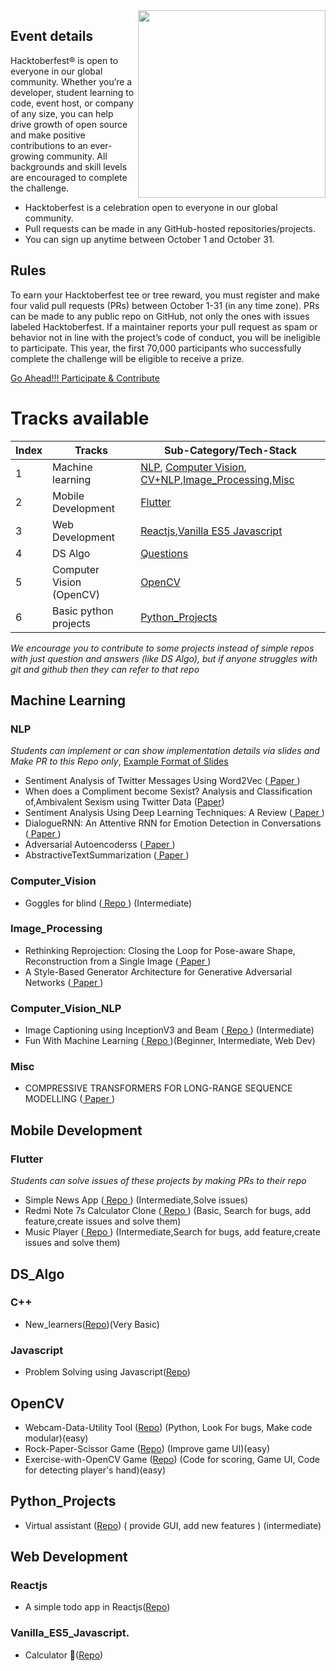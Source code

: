 <img src="https://www.jenkins.io/images/hacktoberfest/2020_badge_small.png" align=right height=300>

## Event details
Hacktoberfest® is open to everyone in our global community. Whether you’re a developer, student learning to code, event host, or company of any size, you can help drive growth of open source and make positive contributions to an ever-growing community. All backgrounds and skill levels are encouraged to complete the challenge.

- Hacktoberfest is a celebration open to everyone in our global community.
- Pull requests can be made in any GitHub-hosted repositories/projects.
- You can sign up anytime between October 1 and October 31.

## Rules
To earn your Hacktoberfest tee or tree reward, you must register and make four valid pull requests (PRs) between October 1-31 (in any time zone). PRs can be made to any public repo on GitHub, not only the ones with issues labeled Hacktoberfest. If a maintainer reports your pull request as spam or behavior not in line with the project’s code of conduct, you will be ineligible to participate. This year, the first 70,000 participants who successfully complete the challenge will be eligible to receive a prize.

<a href="https://hacktoberfest.digitalocean.com"> Go Ahead!!! Participate & Contribute </a>

# Tracks available

| Index | Tracks | Sub-Category/Tech-Stack |
| --- | --- | --- |
| 1 | Machine learning |[NLP](#nlp), [Computer Vision](#computer_vision), [CV+NLP](#computer_vision_NLP),[Image_Processing](#image_processing),[Misc](#misc)|
| 2 | Mobile Development |[Flutter](#flutter)|
| 3 | Web Development|[Reactjs](#reactjs),[Vanilla ES5 Javascript](#Vanilla_ES5_Javascript)|
| 4 | DS Algo | [Questions](#ds_algo)|
| 5 | Computer Vision (OpenCV) | [OpenCV](#OpenCV) |
| 6 | Basic python projects | [Python_Projects](#Python_Projects) |

*We encourage you to contribute to some projects instead of simple repos with just question and answers (like DS Algo), but if anyone struggles with git and github then they can refer to that repo*

## Machine Learning
### NLP 
*Students can implement or can show implementation details via slides and Make PR to this Repo only*, <a href="https://github.com/DSC-UIET/Hacktoberfest/blob/master/Attention%20is%20all%20you%20need.pdf"> Example Format of Slides </a> 

- Sentiment Analysis of Twitter Messages Using Word2Vec (<a href="http://csis.pace.edu/~ctappert/srd2017/2016fallproj/d4t07.pdf"> Paper </a>)
- When does a Compliment become Sexist? Analysis and Classification of,Ambivalent Sexism using Twitter Data (<a href="https://www.aclweb.org/anthology/W17-2902.pdf">Paper</a>)
- Sentiment Analysis Using Deep Learning Techniques: A Review (<a href="https://pdfs.semanticscholar.org/8892/24a64a5bc5f9e965f418a63b6768f7164993.pdf"> Paper </a>)
- DialogueRNN: An Attentive RNN for Emotion Detection in Conversations (<a href="https://github.com/DSC-UIET/Hacktoberfest/blob/master/Research%20Papers/DialogueRNN.pdf"> Paper </a>)
- Adversarial Autoencoderss (<a href="https://github.com/DSC-UIET/Hacktoberfest/blob/master/Research%20Papers/Adversarial%20Autoencoderss.pdf"> Paper </a>)
- AbstractiveTextSummarization (<a href="https://github.com/DSC-UIET/Hacktoberfest/blob/master/Research%20Papers/AbstractiveTextSummarization.pdf"> Paper </a>)

### Computer_Vision
- Goggles for blind (<a href="https://github.com/ankay212000/Goggles_for_blind"> Repo </a>) (Intermediate)

### Image_Processing
- Rethinking Reprojection: Closing the Loop for Pose-aware Shape, Reconstruction from a Single Image (<a href="https://github.com/DSC-UIET/Hacktoberfest/blob/master/Research%20Papers/Zhu_Rethinking_Reprojection_Closing_ICCV_2017_paper.pdf"> Paper </a>)
- A Style-Based Generator Architecture for Generative Adversarial Networks (<a href="https://github.com/DSC-UIET/Hacktoberfest/blob/master/Research%20Papers/StyleGANs.pdf"> Paper </a>)

### Computer_Vision_NLP
- Image Captioning using InceptionV3 and Beam (<a href="https://github.com/archit31uniyal/image-captioning-using-inception-v3-and-beam-search"> Repo </a>) (Intermediate)
- Fun With Machine Learning (<a href="https://github.com/jinsel/Fun-with-Machine-Learning"> Repo </a>)(Beginner, Intermediate, Web Dev)

### Misc
- COMPRESSIVE TRANSFORMERS FOR LONG-RANGE SEQUENCE MODELLING (<a href="https://github.com/DSC-UIET/Hacktoberfest/blob/master/Research%20Papers/DeepMind.pdf"> Paper </a>)

## Mobile Development
### Flutter 
*Students can solve issues of these projects by making PRs to their repo*

- Simple News App (<a href="https://github.com/ankay212000/News_app_2.0"> Repo </a>) (Intermediate,Solve issues)
- Redmi Note 7s Calculator Clone (<a href="https://github.com/ankay212000/Flutter_based_calculator"> Repo </a>) (Basic, Search for bugs, add feature,create issues and solve them)
- Music Player (<a href="https://github.com/iampawan/Flutter-Music-Player"> Repo </a>) (Intermediate,Search for bugs, add feature,create issues and solve them)

## DS_Algo
### C++
- New_learners(<a href="https://github.com/ankay212000/New_Learners_C-plus_plus_programming">Repo</a>)(Very Basic)
### Javascript
- Problem Solving using Javascript(<a href="https://github.com/knaxus/problem-solving-javascript">Repo</a>)

## OpenCV

- Webcam-Data-Utility Tool (<a href="https://github.com/janmejai2002/Webcam-Data-Utility">Repo</a>) (Python, Look For bugs, Make code modular)(easy)
- Rock-Paper-Scissor Game (<a href="https://github.com/janmejai2002/Rock-Paper-Scissor">Repo</a>) (Improve game UI)(easy)
- Exercise-with-OpenCV Game (<a href="https://github.com/janmejai2002/Exercise-with-OpenCV">Repo</a>) (Code for scoring, Game UI, Code for detecting player's hand)(easy)

## Python_Projects
 - Virtual assistant (<a href= "https://github.com/rajatmittalc/Virtual-assistant-in-python">Repo</a>) ( provide GUI, add new features ) (intermediate)
 
 ## Web Development
 ### Reactjs
 - A simple todo app in Reactjs(<a href="https://github.com/srebalaji/Todo-er">Repo</a>)
### Vanilla_ES5_Javascript.
- Calculator 🧮(<a href="https://github.com/Jookie262/Calculator">Repo</a>)
